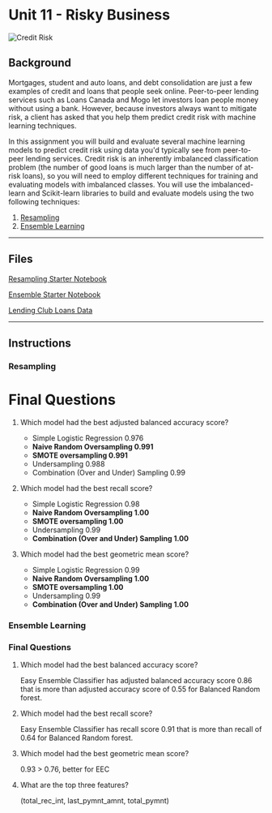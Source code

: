 # Unit 11 - Risky Business
 
![Credit Risk](Images/credit-risk.jpg)

## Background

Mortgages, student and auto loans, and debt consolidation are just a few examples of credit and loans that people seek online. Peer-to-peer lending services such as Loans Canada and Mogo let investors loan people money without using a bank. However, because investors always want to mitigate risk, a client has asked that you help them predict credit risk with machine learning techniques.

In this assignment you will build and evaluate several machine learning models to predict credit risk using data you'd typically see from peer-to-peer lending services. Credit risk is an inherently imbalanced classification problem (the number of good loans is much larger than the number of at-risk loans), so you will need to employ different techniques for training and evaluating models with imbalanced classes. You will use the imbalanced-learn and Scikit-learn libraries to build and evaluate models using the two following techniques:

1. [Resampling](#Resampling)
2. [Ensemble Learning](#Ensemble-Learning)

- - -

## Files

[Resampling Starter Notebook](Starter_Code/credit_risk_resampling.ipynb)

[Ensemble Starter Notebook](Starter_Code/credit_risk_ensemble.ipynb)

[Lending Club Loans Data](Resources/LoanStats_2019Q1.csv.zip)

- - -

## Instructions

### Resampling

# Final Questions

1. Which model had the best adjusted balanced accuracy score?

   * Simple Logistic Regression 0.976
   * __Naive Random Oversampling 0.991__
   * __SMOTE oversampling 0.991__
   * Undersampling 0.988
   * Combination (Over and Under) Sampling 0.99
   

2. Which model had the best recall score?

   * Simple Logistic Regression 0.98
   * __Naive Random Oversampling 1.00__
   * __SMOTE oversampling 1.00__
   * Undersampling 0.99
   * __Combination (Over and Under) Sampling 1.00__
   
3. Which model had the best geometric mean score?

   * Simple Logistic Regression 0.99
   * __Naive Random Oversampling 1.00__
   * __SMOTE oversampling 1.00__
   * Undersampling 0.99
   * __Combination (Over and Under) Sampling 1.00__
   

### Ensemble Learning



### Final Questions

1. Which model had the best balanced accuracy score?

    Easy Ensemble Classifier has adjusted balanced accuracy score 0.86 that is more than adjusted accuracy score of 0.55 for Balanced Random forest.

2. Which model had the best recall score?

    Easy Ensemble Classifier has recall score 0.91 that is more than recall of 0.64 for Balanced Random forest.

3. Which model had the best geometric mean score?

    0.93 > 0.76, better for EEC

4. What are the top three features?

     (total_rec_int, last_pymnt_amnt, total_pymnt)
